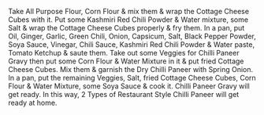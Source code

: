 Take All Purpose Flour, Corn Flour & mix them & wrap the Cottage Cheese Cubes with it. Put some Kashmiri Red Chili Powder & Water mixture, some Salt & wrap the Cottage Cheese Cubes properly & fry them.
In a pan, put Oil, Ginger, Garlic, Green Chili, Onion, Capsicum, Salt, Black Pepper Powder, Soya Sauce, Vinegar, Chili Sauce, Kashmiri Red Chili Powder & Water paste, Tomato Ketchup & saute them. Take out some Veggies for Chilli Paneer Gravy then put some Corn Flour & Water Mixture in it & put fried Cottage Cheese Cubes. Mix them & garnish the Dry Chilli Paneer with Spring Onion.
In a pan, put the remaining Veggies, Salt, fried Cottage Cheese Cubes, Corn Flour & Water Mixture, some Soya Sauce & cook it. Chilli Paneer Gravy will get ready.
In this way, 2 Types of Restaurant Style Chilli Paneer will get ready at home.